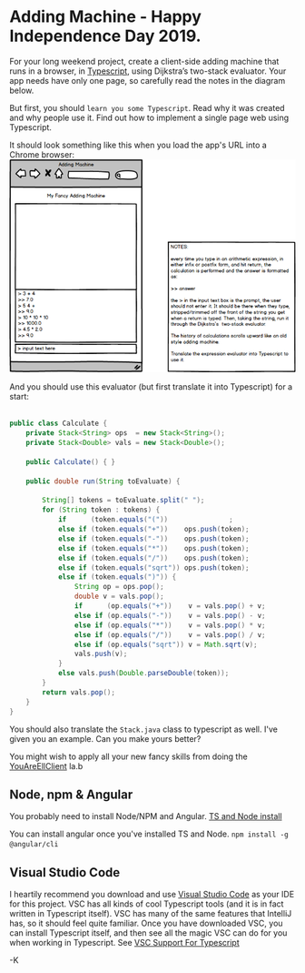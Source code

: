 # Adding Machine - Happy Independence Day 2019.

For your long weekend project, 
create a client-side adding machine that runs in a browser, in [Typescript](https://www.typescriptlang.org/), using Dijkstra’s two-stack evaluator. Your app needs have only one page, so carefully read the notes in the diagram below.

But first, you should `learn you some Typescript`. Read why it was created and why people use it. Find out how to implement a single page web using Typescript. 

It should look something like this when you load the app's URL into a Chrome browser:
![Mockup](AddingMachine.png)

And you should use this evaluator (but first translate it into Typescript) for a start:
```java

public class Calculate {
    private Stack<String> ops  = new Stack<String>();
    private Stack<Double> vals = new Stack<Double>();

    public Calculate() { }
    
    public double run(String toEvaluate) {

        String[] tokens = toEvaluate.split(" ");
        for (String token : tokens) {
            if      (token.equals("("))               ;
            else if (token.equals("+"))    ops.push(token);
            else if (token.equals("-"))    ops.push(token);
            else if (token.equals("*"))    ops.push(token);
            else if (token.equals("/"))    ops.push(token);
            else if (token.equals("sqrt")) ops.push(token);
            else if (token.equals(")")) {
                String op = ops.pop();
                double v = vals.pop();
                if      (op.equals("+"))    v = vals.pop() + v;
                else if (op.equals("-"))    v = vals.pop() - v;
                else if (op.equals("*"))    v = vals.pop() * v;
                else if (op.equals("/"))    v = vals.pop() / v;
                else if (op.equals("sqrt")) v = Math.sqrt(v);
                vals.push(v);
            }
            else vals.push(Double.parseDouble(token));
        }
        return vals.pop();
    }
}
```
You should also translate the `Stack.java` class to typescript as well. I've given you an example. Can you make yours better?

You might wish to apply all your new fancy skills from doing the [YouAreEllClient](https://github.com/Zipcoder/ZCW-MesoLab-YouAreEllClient) la.b

## Node, npm & Angular

You probably need to install Node/NPM and Angular. [TS and Node install](https://dzone.com/articles/how-to-install-typescript-and-nodejs-typescript-tu-1)

You can install angular once you've installed TS and Node. 
`npm install -g @angular/cli`

## Visual Studio Code

I heartily recommend you download and use [Visual Studio Code](https://code.visualstudio.com/) as your IDE for this project. VSC has all kinds of cool Typescript tools (and it is in fact written in Typescript itself). VSC has many of the same features that IntelliJ has, so it should feel quite familiar. Once you have downloaded VSC, you can install Typescript itself, and then see all the magic VSC can do for you when working in Typescript. See [VSC Support For Typescript](https://code.visualstudio.com/Docs/languages/typescript)

-K